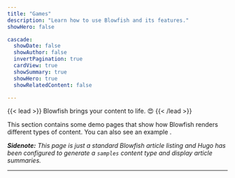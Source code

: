 ```yaml
---
title: "Games"
description: "Learn how to use Blowfish and its features."
showHero: false

cascade:
  showDate: false
  showAuthor: false
  invertPagination: true
  cardView: true
  showSummary: true
  showHero: true
  showRelatedContent: false

---
```


{{< lead >}}
Blowfish brings your content to life. :heart_eyes:
{{< /lead >}}

This section contains some demo pages that show how Blowfish renders different types of content. You can also see an example .

_**Sidenote:** This page is just a standard Blowfish article listing and Hugo has been configured to generate a `samples` content type and display article summaries._

---